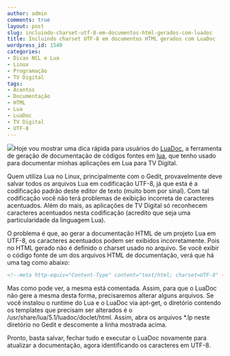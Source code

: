 ```yaml
---
author: admin
comments: true
layout: post
slug: incluindo-charset-utf-8-em-documentos-html-gerados-com-luadoc
title: Incluindo charset UTF-8 em documentos HTML gerados com LuaDoc
wordpress_id: 1540
categories:
- Dicas NCL e Lua
- Linux
- Programação
- TV Digital
tags:
- Acentos
- Documentação
- HTML
- Lua
- LuaDoc
- TV Digital
- UTF-8
---
```


[![](http://manoelcampos.com.br/wp-content/uploads/luadoc.png)](http://manoelcampos.com.br/wp-content/uploads/luadoc.png)Hoje vou mostrar uma dica rápida para usuários do [LuaDoc](http://luadoc.luaforge.net/), a ferramenta de geração de documentação de códigos fontes em [lua](http://www.lua.org), que tenho usado para documentar minhas aplicações em Lua para TV Digital.

Quem utiliza Lua no Linux, principalmente com o Gedit, provavelmente deve salvar todos os arquivos Lua em codificação UTF-8, já que esta é a codificação padrão deste editor de texto (muito bom por sinal). Com tal codificação você não terá problemas de exibição incorreta de caracteres acentuados. Além do mais, as aplicações de TV Digital só reconhecem caracteres acentuados nesta codificação (acredito que seja uma particularidade da linguagem Lua).

O problema é que, ao gerar a documentação HTML de um projeto Lua em UTF-8, os caracteres acentuados podem ser exibidos incorretamente. Pois no HTML gerado não é definido o charset usado no arquivo. Se você exibir o código fonte de um dos arquivos HTML de documentação, verá que há uma tag como abaixo:

```html
<!--meta http-equiv="Content-Type" content="text/html; charset=UTF-8" --!>
```

Mas como pode ver, a mesma está comentada. Assim, para que o LuaDoc não gere a mesma desta forma, precisaremos alterar alguns arquivos. Se você instalou o runtime do Lua e o LuaDoc via apt-get, o diretório contendo os templates que precisam ser alterados é o /usr/share/lua/5.1/luadoc/doclet/html. Assim, abra os arquivos \*.lp neste diretório no Gedit e descomente a linha mostrada acima.

Pronto, basta salvar, fechar tudo e executar o LuaDoc novamente para atualizar a documentação, agora identificando os caracteres em UTF-8.
